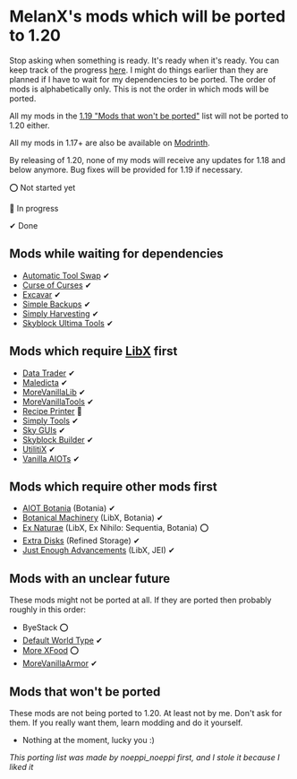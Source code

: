 # MelanX's mods which will be ported to 1.20

Stop asking when something is ready. It's ready when it's ready. You can keep track of the progress [here](https://melanx.github.io/Mod-Wikis/porting-information/1.20/).
I might do things earlier than they are planned if I have to wait for my dependencies to be ported.
The order of mods is alphabetically only. This is not the order in which mods will be ported.

All my mods in the [1.19 "Mods that won't be ported"](https://melanx.github.io/Mod-Wikis/porting-information/1.19/#mods-that-wont-be-ported)
list will not be ported to 1.20 either.

All my mods in 1.17+ are also be available on [Modrinth](https://modrinth.com/user/MelanX).

By releasing of 1.20, none of my mods will receive any updates for 1.18 and below anymore. Bug fixes will be provided 
for 1.19 if necessary.

⭕ Not started yet

🔁 In progress

✔ Done

## Mods while waiting for dependencies
- [Automatic Tool Swap](https://modrinth.com/mod/automatic-tool-swap) ✔
- [Curse of Curses](https://modrinth.com/mod/curse-of-curses) ✔
- [Excavar](https://modrinth.com/mod/excavar) ✔
- [Simple Backups](https://modrinth.com/mod/simple-backups) ✔
- [Simply Harvesting](https://modrinth.com/mod/simply-harvesting) ✔
- [Skyblock Ultima Tools](https://modrinth.com/mod/skyblock-ultima-tools) ✔

## Mods which require [LibX](https://github.com/ModdingX/LibX/tree/future "Progress of porting") first
- [Data Trader](https://modrinth.com/mod/data-trader) ✔
- [Maledicta](https://modrinth.com/mod/maledicta) ✔
- [MoreVanillaLib](https://modrinth.com/mod/morevanillalib) ✔
- [MoreVanillaTools](https://modrinth.com/mod/morevanillatools) ✔
- [Recipe Printer](https://modrinth.com/mod/recipe-printer) 🔁
- [Simply Tools](https://modrinth.com/mod/simply-tools) ✔
- [Sky GUIs](https://modrinth.com/mod/sky-guis) ✔
- [Skyblock Builder](https://www.curseforge.com/minecraft/mc-mods/skyblock-builder) ✔
- [UtilitiX](https://www.curseforge.com/minecraft/mc-mods/utilitix) ✔
- [Vanilla AIOTs](https://www.curseforge.com/minecraft/mc-mods/vanilla-aiots) ✔

## Mods which require other mods first
- [AIOT Botania](https://www.curseforge.com/minecraft/mc-mods/aiot-botania) (Botania) ✔
- [Botanical Machinery](https://www.curseforge.com/minecraft/mc-mods/botanical-machinery) (LibX, Botania) ✔
- [Ex Naturae](https://www.curseforge.com/minecraft/mc-mods/ex-naturae) (LibX, Ex Nihilo: Sequentia, Botania) ⭕
- [Extra Disks](https://www.curseforge.com/minecraft/mc-mods/extra-disks) (Refined Storage) ✔
- [Just Enough Advancements](https://www.curseforge.com/minecraft/mc-mods/jea) (LibX, JEI) ✔

## Mods with an unclear future

These mods might not be ported at all. If  they are ported then probably roughly in this order:

- ByeStack ⭕
- [Default World Type](https://www.curseforge.com/minecraft/mc-mods/defaultworldtype) ✔
- [More XFood](https://www.curseforge.com/minecraft/mc-mods/morexfood) ⭕
- [MoreVanillaArmor](https://www.curseforge.com/minecraft/mc-mods/morevanillaarmor) ✔

## Mods that won't be ported

These mods are not being ported to 1.20. At least not by me. Don't ask for them. If you really want them, learn modding 
and do it yourself.

- Nothing at the moment, lucky you :)

*This porting list was made by noeppi_noeppi first, and I stole it because I liked it*
